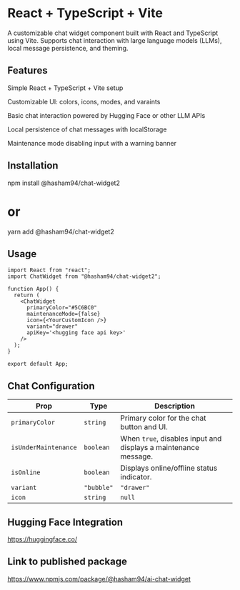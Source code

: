 # React + TypeScript + Vite

A customizable chat widget component built with React and TypeScript using Vite.
Supports chat interaction with large language models (LLMs), local message persistence, and theming.

## Features
Simple React + TypeScript + Vite setup

Customizable UI: colors, icons, modes, and varaints

Basic chat interaction powered by Hugging Face or other LLM APIs

Local persistence of chat messages with localStorage

Maintenance mode disabling input with a warning banner

## Installation

npm install @hasham94/chat-widget2
# or
yarn add @hasham94/chat-widget2

## Usage

```tsx
import React from "react";
import ChatWidget from "@hasham94/chat-widget2";

function App() {
  return (
    <ChatWidget
      primaryColor="#5C6BC0"
      maintenanceMode={false}
      icon={<YourCustomIcon />}
      variant="drawer"
      apiKey='<hugging face api key>'
    />
  );
}

export default App;
```



## Chat Configuration

| Prop                 | Type                     | Description                                                     |
| -------------------- | ------------------------ | --------------------------------------------------------------- |
| `primaryColor`       | `string`                 | Primary color for the chat button and UI.                       |
| `isUnderMaintenance` | `boolean`                | When `true`, disables input and displays a maintenance message. |
| `isOnline`           | `boolean`                | Displays online/offline status indicator.                       |
| `variant`            | `"bubble"` | `"drawer"`  | Controls the chat layout: floating bubble or full-width drawer. |
| `icon`               | `string`  | `null`       | Optional custom emoji or image URL for the chat launcher icon.  |


## Hugging Face Integration
https://huggingface.co/

## Link to published package
https://www.npmjs.com/package/@hasham94/ai-chat-widget